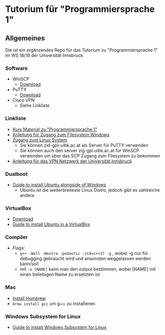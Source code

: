 # Tutorium für "Programmiersprache 1"

## Allgemeines 

Die ist ein ergänzendes Repo für das Tutorium zu "Programmiersprache 1" im WS 18/19 der Universität Innsbruck


### Software

* WinSCP
	+ [Download](https://winscp.net/eng/download.php)
* PuTTY
	+ [Download](https://www.chiark.greenend.org.uk/~sgtatham/putty/latest.html)
* Cisco VPN
	+ Siehe Linkliste

### Linkliste

* [Kurs Material zu "Programmiersprache 1"](http://mat1.uibk.ac.at/download/stix/C%20und%20C++/)
* [Anleitung für Zugang zum Filesystem Windows](https://www.uibk.ac.at/zid/faq/ftp-zugang.html)
* [Zugang zum Linux System](https://www.uibk.ac.at/zid/systeme/linux/lpccs_4/benutzeranleitung_zid-gpl.html)
	+ Sie können zid-gpl-uibk.ac.at als Server für PuTTY verwenden
	+ Sie können auch den server zig-gpl.uibk.ac.at für WinSCP verwenden um über das SCP Zugang zum Filesystem zu bekommen
* [Anleitung für das VPN Netzwerk der Universität Innsbruck](https://www.uibk.ac.at/zid/netz-komm/vpn/anyconnect/)

### Dualboot

* [Guide to install Ubuntu alongside of Windows](https://itsfoss.com/install-ubuntu-1404-dual-boot-mode-windows-8-81-uefi/)
	+ Ubuntu ist die weiterbreiteste Linux Distro, jedoch gibt es zahlreiche andere 

### VirtualBox

* [Download](https://www.virtualbox.org/wiki/Downloads)
* [Guide to install Ubuntu in a VirtualBox](https://linuxhint.com/install_ubuntu_18-04_virtualbox/)


### Compiler
* Flags:
	+ ``` g++ -Wall -Wextra -pedantic -std=c++17 -g ``` , wobei -g nur für debugging gebraucht wird und ansonsten weggelassen werden kann/soll
	+ mit ``` -o [NAME] ``` kann man den output bestimmen, wobei [NAME] mit einen beliebigen Name zu ersetzten ist

### Mac

* [Install Hombrew](https://brew.sh)
* ``` brew install gcc ``` um g++ zu installieren

### Windows Subsystem for Linux

* [Guide to install Windows Subsystem for Linux](https://docs.microsoft.com/en-us/windows/wsl/install-win10)
